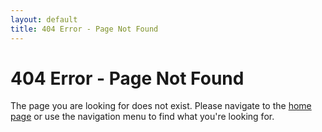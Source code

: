 ```yaml
---
layout: default
title: 404 Error - Page Not Found
---
```


# 404 Error - Page Not Found

The page you are looking for does not exist. Please navigate to the [home page](/CodeNinja/) or use the navigation menu to find what you're looking for.
